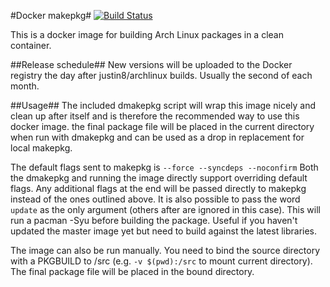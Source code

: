 #Docker makepkg#
[![Build Status](https://jenkins.dray.be/buildStatus/icon?job=docker_makepkg)](https://jenkins.dray.be/job/docker_makepkg)

This is a docker image for building Arch Linux packages in a clean container.

##Release schedule##
 New versions will be uploaded to the Docker registry the day after justin8/archlinux builds. Usually the second of each month.


##Usage##
The included dmakepkg script will wrap this image nicely and clean up after itself and is therefore the recommended way to use this docker image.
the final package file will be placed in the current directory when run with dmakepkg and can be used as a drop in replacement for local makepkg.

The default flags sent to makepkg is `--force --syncdeps --noconfirm`
Both the dmakepkg and running the image directly support overriding default flags. Any additional flags at the end will be passed directly to makepkg instead of the ones outlined above.
It is also possible to pass the word `update` as the only argument (others after are ignored in this case). This will run a pacman -Syu before building the package. Useful if you haven't updated the master image yet but need to build against the latest libraries.

The image can  also be run manually. You need to bind the source directory with a PKGBUILD to /src (e.g. `-v $(pwd):/src` to mount current directory). The final package file will be placed in the bound directory.
